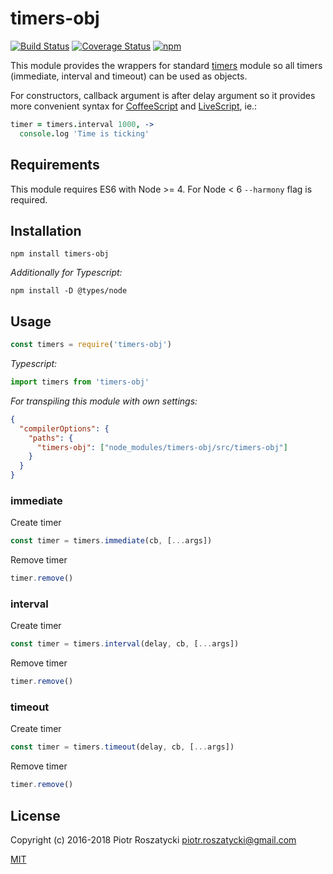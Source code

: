 # timers-obj

<!-- markdownlint-disable MD013 -->
[![Build Status](https://secure.travis-ci.org/dex4er/js-timers-obj.svg)](http://travis-ci.org/dex4er/js-timers-obj) [![Coverage Status](https://coveralls.io/repos/github/dex4er/js-timers-obj/badge.svg)](https://coveralls.io/github/dex4er/js-timers-obj) [![npm](https://img.shields.io/npm/v/timers-obj.svg)](https://www.npmjs.com/package/timers-obj)
<!-- markdownlint-enable MD013 -->

This module provides the wrappers for standard
[timers](https://nodejs.org/api/timers.html) module so all timers (immediate,
interval and timeout) can be used as objects.

For constructors, callback argument is after delay argument so it provides more
convenient syntax for [CoffeeScript](http://coffeescript.org/) and
[LiveScript](http://livescript.net/), ie.:

```coffee
timer = timers.interval 1000, ->
  console.log 'Time is ticking'
```

## Requirements

This module requires ES6 with Node >= 4. For Node < 6 `--harmony` flag is
required.

## Installation

```shell
npm install timers-obj
```

_Additionally for Typescript:_

```shell
npm install -D @types/node
```

## Usage

```js
const timers = require('timers-obj')
```

_Typescript:_

```ts
import timers from 'timers-obj'
```

_For transpiling this module with own settings:_

```json
{
  "compilerOptions": {
    "paths": {
      "timers-obj": ["node_modules/timers-obj/src/timers-obj"]
    }
  }
}
```

### immediate

Create timer

```js
const timer = timers.immediate(cb, [...args])
```

Remove timer

```js
timer.remove()
```

### interval

Create timer

```js
const timer = timers.interval(delay, cb, [...args])
```

Remove timer

```js
timer.remove()
```

### timeout

Create timer

```js
const timer = timers.timeout(delay, cb, [...args])
```

Remove timer

```js
timer.remove()
```

## License

Copyright (c) 2016-2018 Piotr Roszatycki <piotr.roszatycki@gmail.com>

[MIT](https://opensource.org/licenses/MIT)
